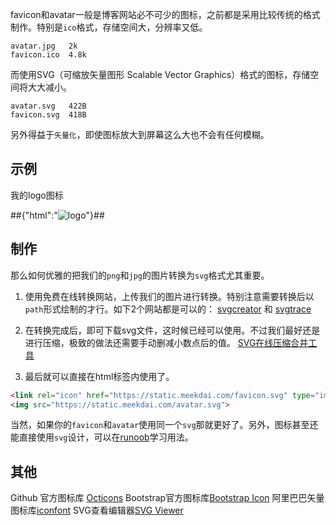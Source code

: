 favicon和avatar一般是博客网站必不可少的图标，之前都是采用比较传统的格式制作。特别是`ico`格式，存储空间大，分辨率又低。
```
avatar.jpg   2k
favicon.ico  4.8k
```

而使用SVG（可缩放矢量图形 Scalable Vector Graphics）格式的图标，存储空间将大大减小。
```
avatar.svg   422B
favicon.svg  418B
```

另外得益于`矢量化`，即使图标放大到屏幕这么大也不会有任何模糊。  

## 示例
我的logo图标

##{"html":"<img src='https://static.meekdai.com/avatar.svg' alt='logo'>"}##

## 制作
那么如何优雅的把我们的`png`和`jpg`的图片转换为`svg`格式尤其重要。

1. 使用免费在线转换网站，上传我们的图片进行转换。特别注意需要转换后以`path`形式绘制的才行。如下2个网站都是可以的：
[svgcreator](https://svgcreator.com/) 和 [svgtrace](https://svgtrace.com/png-to-svg)

2. 在转换完成后，即可下载svg文件，这时候已经可以使用。不过我们最好还是进行压缩，极致的做法还需要手动删减小数点后的值。
[SVG在线压缩合并工具](https://www.zhangxinxu.com/sp/svgo/)

3. 最后就可以直接在html标签内使用了。
```html
<link rel="icon" href="https://static.meekdai.com/favicon.svg" type="image/svg+xml" />
<img src="https://static.meekdai.com/avatar.svg">
```

当然，如果你的`favicon`和`avatar`使用同一个`svg`那就更好了。另外，图标甚至还能直接使用`svg`设计，可以在[runoob](https://www.runoob.com/svg/svg-tutorial.html)学习用法。

## 其他

Github 官方图标库 [Octicons](https://primer.style/foundations/icons/)
Bootstrap官方图标库[Bootstrap Icon](https://icons.bootcss.com/)
阿里巴巴矢量图标库[iconfont](https://www.iconfont.cn/)
SVG查看编辑器[SVG Viewer](https://www.svgviewer.dev/)
